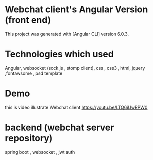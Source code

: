 # Webchat client's Angular Version (front end)

This project was generated with [Angular CLI] version 6.0.3.


# Technologies which used 

Angular, websocket (sock.js , stomp client), css , css3 , html, jquery ,fontawsome , psd template 


# Demo
this is video illustrate Webchat client 
https://youtu.be/LTQ6iUwRPW0


# backend (webchat server repository)

spring boot , websocket , jwt auth 
